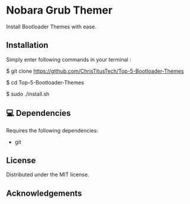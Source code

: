 Nobara Grub Themer
======================================
Install Bootloader Themes with ease.

Installation
---------------

Simply enter following commands in your terminal :

$ git clone https://github.com/ChrisTitusTech/Top-5-Bootloader-Themes

$ cd Top-5-Bootloader-Themes

$ sudo ./install.sh

💻 Dependencies
---------------
Requires the following dependencies:
- git

License
----------
Distributed under the MIT license.

Acknowledgements
-------------------
